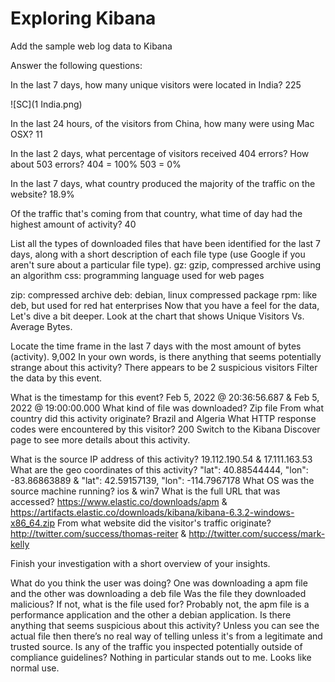 # Exploring Kibana

Add the sample web log data to Kibana

Answer the following questions:

In the last 7 days, how many unique visitors were located in India?
225

![SC](1 India.png)

In the last 24 hours, of the visitors from China, how many were using Mac OSX?
11

In the last 2 days, what percentage of visitors received 404 errors? How about 503 errors?
404 = 100%
503 = 0%

In the last 7 days, what country produced the majority of the traffic on the website?
18.9%

Of the traffic that's coming from that country, what time of day had the highest amount of activity?
40

List all the types of downloaded files that have been identified for the last 7 days, along with a short description of each file type (use Google if you aren't sure about a particular file type).
gz: gzip, compressed archive using an algorithm
css: programming language used for web pages
	
zip: compressed archive
deb: debian, linux compressed package
rpm: like deb, but used for red hat enterprises
Now that you have a feel for the data, Let's dive a bit deeper. Look at the chart that shows Unique Visitors Vs. Average Bytes.

Locate the time frame in the last 7 days with the most amount of bytes (activity).	9,002
In your own words, is there anything that seems potentially strange about this activity?	There appears to be 2 suspicious visitors
Filter the data by this event.

What is the timestamp for this event?	                                                  Feb 5, 2022 @ 20:36:56.687 & Feb 5, 2022 @ 19:00:00.000
What kind of file was downloaded?	Zip file
From what country did this activity originate?	Brazil and Algeria
What HTTP response codes were encountered by this visitor? 200
Switch to the Kibana Discover page to see more details about this activity.

What is the source IP address of this activity?                              19.112.190.54 & 17.111.163.53
What are the geo coordinates of this activity?                                             "lat": 40.88544444, "lon": -83.86863889 &                                           "lat": 42.59157139, "lon": -114.7967178
What OS was the source machine running? ios & win7
What is the full URL that was accessed? https://www.elastic.co/downloads/apm & https://artifacts.elastic.co/downloads/kibana/kibana-6.3.2-windows-x86_64.zip
From what website did the visitor's traffic originate? http://twitter.com/success/thomas-reiter & http://twitter.com/success/mark-kelly


Finish your investigation with a short overview of your insights.

What do you think the user was doing? One was downloading a apm file and the other was downloading a deb file
Was the file they downloaded malicious? If not, what is the file used for? Probably not, the apm file is a performance application and the other a debian application.
Is there anything that seems suspicious about this activity? Unless you can see the actual file then there’s no real way of telling unless it's from a legitimate and trusted source.
Is any of the traffic you inspected potentially outside of compliance guidelines? Nothing in particular stands out to me. Looks like normal use.
